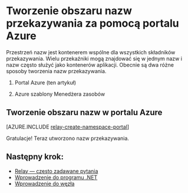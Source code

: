 <properties
    pageTitle="Tworzenie obszaru nazw przekazywania za pomocą portalu Azure | Microsoft Azure"
    description="Aby rozpocząć pracę z przekazywania Azure, konieczne będzie przestrzeń nazw. Oto jak je utworzyć za pomocą portalu Azure."
    services="service-bus"
    documentationCenter=".net"
    authors="jtaubensee"
    manager="timlt"
    editor=""/>

<tags
    ms.service="service-bus"
    ms.devlang="tbd"
    ms.topic="get-started-article"
    ms.tgt_pltfrm="multiple"
    ms.workload="na"
    ms.date="10/28/2016"
    ms.author="jotaub"/>

# <a name="create-a-relay-namespace-using-the-azure-portal"></a>Tworzenie obszaru nazw przekazywania za pomocą portalu Azure

Przestrzeń nazw jest kontenerem wspólne dla wszystkich składników przekazywania. Wielu przekaźniki mogą znajdować się w jednym nazw i nazw często służyć jako kontenerów aplikacji. Obecnie są dwa różne sposoby tworzenia nazw przekazywania.

1.  Portal Azure (ten artykuł)

2.  Azure szablony Menedżera zasobów

## <a name="create-a-namespace-in-the-azure-portal"></a>Tworzenie obszaru nazw w portalu Azure

[AZURE.INCLUDE [relay-create-namespace-portal](../../includes/relay-create-namespace-portal.md)]

Gratulacje! Teraz utworzono nazw przekazywania.

## <a name="next-steps"></a>Następny krok:

- [Relay — często zadawane pytania](relay-faq.md)
- [Wprowadzenie do programu .NET](relay-hybrid-connections-dotnet-get-started.md)
- [Wprowadzenie do węzła](relay-hybrid-connections-node-get-started.md)